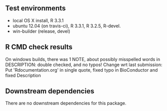 ## Test environments

* local OS X install, R 3.3.1
* ubuntu 12.04 (on travis-ci), R 3.3.1, R 3.2.5, R-devel.
* win-builder (release, devel)

## R CMD check results

On windows builds, there was 1 NOTE, about possibly misspelled words in DESCRIPTION: double checked, and no typos!
Change wrt last submission: Put 'Rdocumentation.org' in single quote, fixed typo in BioConductor and fixed Description

## Downstream dependencies

There are no downstream dependencies for this package.